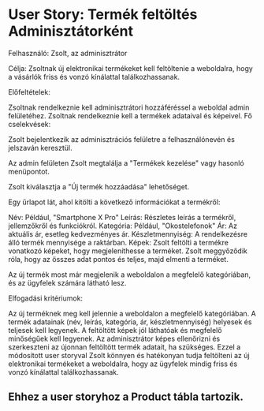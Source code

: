 # User Story: Termék feltöltés Adminisztátorként

Felhasználó: Zsolt, az adminisztrátor

Célja: Zsoltnak új elektronikai termékeket kell feltöltenie a weboldalra, hogy a vásárlók friss és vonzó kínálattal találkozhassanak.

Előfeltételek:

Zsoltnak rendelkeznie kell adminisztrátori hozzáféréssel a weboldal admin felületéhez.
Zsoltnak rendelkeznie kell a termékek adataival és képeivel.
Fő cselekvések:

Zsolt bejelentkezik az adminisztrációs felületre a felhasználónevén és jelszaván keresztül.

Az admin felületen Zsolt megtalálja a "Termékek kezelése" vagy hasonló menüpontot.

Zsolt kiválasztja a "Új termék hozzáadása" lehetőséget.

Egy űrlapot lát, ahol kitölti a következő információkat a termékről:

Név: Például, "Smartphone X Pro"
Leírás: Részletes leírás a termékről, jellemzőkről és funkciókról.
Kategória: Például, "Okostelefonok"
Ár: Az aktuális ár, esetleg kedvezményes ár.
Készletmennyiség: A rendelkezésre álló termék mennyisége a raktárban.
Képek: Zsolt feltölti a termékre vonatkozó képeket, hogy megjeleníthesse a terméket.
Zsolt meggyőződik róla, hogy az összes adat pontos és teljes, majd elmenti a terméket.

Az új termék most már megjelenik a weboldalon a megfelelő kategóriában, és az ügyfelek számára látható lesz.

Elfogadási kritériumok:

Az új terméknek meg kell jelennie a weboldalon a megfelelő kategóriában.
A termék adatainak (név, leírás, kategória, ár, készletmennyiség) helyesek és teljesek kell legyenek.
A feltöltött képek jól láthatóak és megfelelő minőségűek kell legyenek.
Az adminisztrátor képes ellenőrizni és szerkeszteni az újonnan feltöltött termék adatait, ha szükséges.
Ezzel a módosított user storyval Zsolt könnyen és hatékonyan tudja feltölteni az új elektronikai termékeket a weboldalra, hogy az ügyfelek mindig friss és vonzó kínálattal találkozhassanak.

## Ehhez a user storyhoz a Product tábla tartozik.
